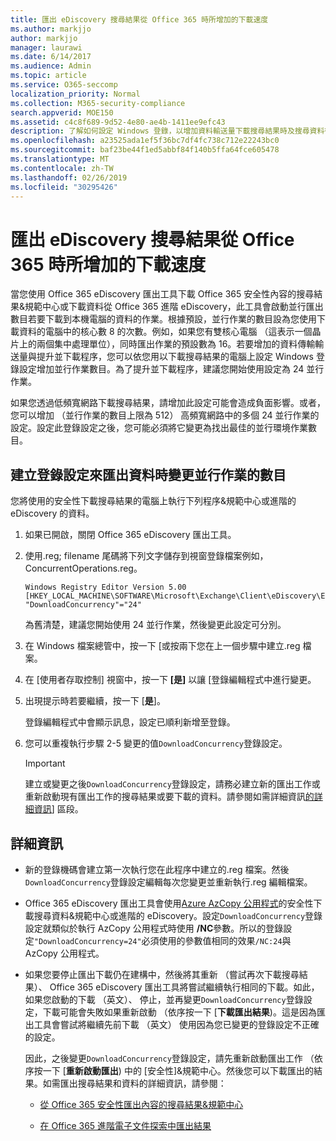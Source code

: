 ```yaml
---
title: 匯出 eDiscovery 搜尋結果從 Office 365 時所增加的下載速度
ms.author: markjjo
author: markjjo
manager: laurawi
ms.date: 6/14/2017
ms.audience: Admin
ms.topic: article
ms.service: O365-seccomp
localization_priority: Normal
ms.collection: M365-security-compliance
search.appverid: MOE150
ms.assetid: c4c8f689-9d52-4e80-ae4b-1411ee9efc43
description: 了解如何設定 Windows 登錄，以增加資料輸送量下載搜尋結果時及搜尋資料從 Office 365 安全性&amp;規範中心與 Office 365 進階 eDiscovery。
ms.openlocfilehash: a23525ada1ef5f36bc7df4fc738c712e22243bc0
ms.sourcegitcommit: baf23be44f1ed5abbf84f140b5ffa64fce605478
ms.translationtype: MT
ms.contentlocale: zh-TW
ms.lasthandoff: 02/26/2019
ms.locfileid: "30295426"
---
```

# <a name="increase-the-download-speed-when-exporting-ediscovery-search-results-from-office-365"></a>匯出 eDiscovery 搜尋結果從 Office 365 時所增加的下載速度

當您使用 Office 365 eDiscovery 匯出工具下載 Office 365 安全性內容的搜尋結果&amp;規範中心或下載資料從 Office 365 進階 eDiscovery，此工具會啟動並行匯出數目若要下載到本機電腦的資料的作業。根據預設，並行作業的數目設為您使用下載資料的電腦中的核心數 8 的次數。例如，如果您有雙核心電腦 （這表示一個晶片上的兩個集中處理單位），同時匯出作業的預設數為 16。若要增加的資料傳輸輸送量與提升並下載程序，您可以依您用以下載搜尋結果的電腦上設定 Windows 登錄設定增加並行作業數目。為了提升並下載程序，建議您開始使用設定為 24 並行作業。
  
如果您透過低頻寬網路下載搜尋結果，請增加此設定可能會造成負面影響。或者，您可以增加 （並行作業的數目上限為 512） 高頻寬網路中的多個 24 並行作業的設定。設定此登錄設定之後，您可能必須將它變更為找出最佳的並行環境作業數目。
  
## <a name="create-a-registry-setting-to-change-the-number-of-concurrent-operations-when-exporting-data"></a>建立登錄設定來匯出資料時變更並行作業的數目

您將使用的安全性下載搜尋結果的電腦上執行下列程序&amp;規範中心或進階的 eDiscovery 的資料。
  
1. 如果已開啟，關閉 Office 365 eDiscovery 匯出工具。 
    
2. 使用.reg; filename 尾碼將下列文字儲存到視窗登錄檔案例如，ConcurrentOperations.reg。 
    
    ```
    Windows Registry Editor Version 5.00
    [HKEY_LOCAL_MACHINE\SOFTWARE\Microsoft\Exchange\Client\eDiscovery\ExportTool]
    "DownloadConcurrency"="24"
    ```

    為舊清楚，建議您開始使用 24 並行作業，然後變更此設定可分別。
    
3. 在 Windows 檔案總管中，按一下 [或按兩下您在上一個步驟中建立.reg 檔案。
    
4. 在 [使用者存取控制] 視窗中，按一下 **[是]** 以讓 [登錄編輯程式中進行變更。 
    
5. 出現提示時若要繼續，按一下 [**是**]。
    
    登錄編輯程式中會顯示訊息，設定已順利新增至登錄。
    
6. 您可以重複執行步驟 2-5 變更的值`DownloadConcurrency`登錄設定。 
    
    > [!IMPORTANT]
    > 建立或變更之後`DownloadConcurrency`登錄設定，請務必建立新的匯出工作或重新啟動現有匯出工作的搜尋結果或要下載的資料。請參閱如需詳細資訊[的詳細資訊](increase-download-speeds-when-exporting-ediscovery-results.md#moreinfo)] 區段。 
  
## <a name="more-information"></a>詳細資訊

- 新的登錄機碼會建立第一次執行您在此程序中建立的.reg 檔案。然後`DownloadConcurrency`登錄設定編輯每次您變更並重新執行.reg 編輯檔案。 
    
- Office 365 eDiscovery 匯出工具會使用[Azure AzCopy 公用程式](https://go.microsoft.com/fwlink/?linkid=849949)的安全性下載搜尋資料&amp;規範中心或進階的 eDiscovery。設定`DownloadConcurrency`登錄設定就類似於執行 AzCopy 公用程式時使用 **/NC**參數。所以的登錄設定`"DownloadConcurrency=24"`必須使用的參數值相同的效果`/NC:24`與 AzCopy 公用程式。 
    
- 如果您要停止匯出下載仍在建構中，然後將其重新 （嘗試再次下載搜尋結果）、 Office 365 eDiscovery 匯出工具將嘗試繼續執行相同的下載。如此，如果您啟動的下載 （英文）、 停止，並再變更`DownloadConcurrency`登錄設定，下載可能會失敗如果重新啟動 （依序按一下 [**下載匯出結果**)。這是因為匯出工具會嘗試將繼續先前下載 （英文） 使用因為您已變更的登錄設定不正確的設定。
    
    因此，之後變更`DownloadConcurrency`登錄設定，請先重新啟動匯出工作 （依序按一下 [**重新啟動匯出**) 中的 [安全性]&amp;規範中心。然後您可以下載匯出的結果。如需匯出搜尋結果和資料的詳細資訊，請參閱：
    
  - [從 Office 365 安全性匯出內容的搜尋結果&amp;規範中心](export-search-results.md)
    
  - [在 Office 365 進階電子文件探索中匯出結果](export-results-in-advanced-ediscovery.md)
    
